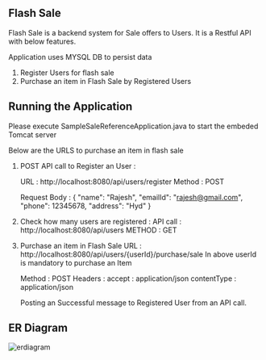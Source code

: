 Flash Sale
--------------------------------------------
Flash Sale is a backend system for Sale offers to Users. It is a Restful API with below features.

Application uses MYSQL DB to persist data 

1. Register Users for flash sale
2. Purchase an item in Flash Sale by Registered Users

Running  the Application 
---------------------------------------------
Please execute SampleSaleReferenceApplication.java to start the embeded Tomcat server

Below are the URLS to purchase an item in flash sale

1. POST API call to Register an User :

    URL : http://localhost:8080/api/users/register
    Method : POST
    
    Request Body : {
                      "name": "Rajesh",
                      "emailId": "rajesh@gmail.com",
                      "phone": 12345678,
                      "address": "Hyd"
                  }
                  
 2. Check how many users are registered :
    API call : http://localhost:8080/api/users
    METHOD :   GET
    
    
 3. Purchase an item in Flash Sale 
    URL : http://localhost:8080/api/users/{userId}/purchase/sale
          In above userId is mandatory to purchase an Item
          
     Method : POST
     Headers : accept : application/json
               contentType : application/json
               
     Posting an Successful message to Registered User from an API call.
     
 ## ER Diagram
 ![erdiagram](https://user-images.githubusercontent.com/8840659/56484593-f14ea280-64ed-11e9-87ce-edabffce070b.png)
